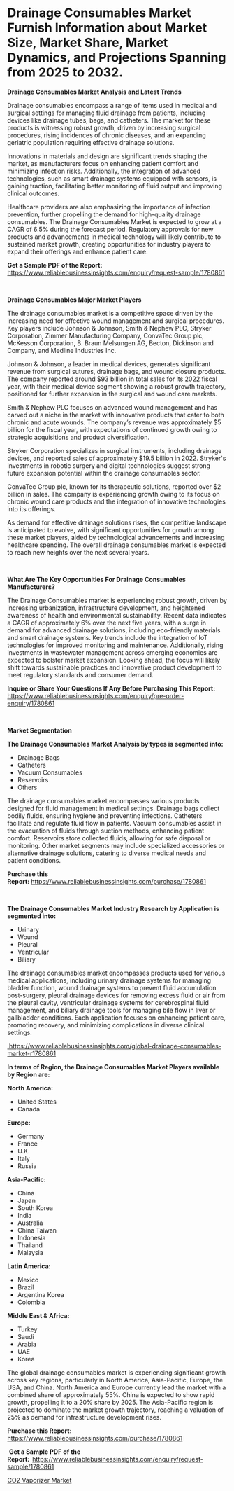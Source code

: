 <p><h1>Drainage Consumables Market Furnish Information about Market Size, Market Share, Market Dynamics, and Projections Spanning from 2025 to 2032.</h1></p><p><strong>Drainage Consumables Market Analysis and Latest Trends</strong></p>
<p><p>Drainage consumables encompass a range of items used in medical and surgical settings for managing fluid drainage from patients, including devices like drainage tubes, bags, and catheters. The market for these products is witnessing robust growth, driven by increasing surgical procedures, rising incidences of chronic diseases, and an expanding geriatric population requiring effective drainage solutions.</p><p>Innovations in materials and design are significant trends shaping the market, as manufacturers focus on enhancing patient comfort and minimizing infection risks. Additionally, the integration of advanced technologies, such as smart drainage systems equipped with sensors, is gaining traction, facilitating better monitoring of fluid output and improving clinical outcomes.</p><p>Healthcare providers are also emphasizing the importance of infection prevention, further propelling the demand for high-quality drainage consumables. The Drainage Consumables Market is expected to grow at a CAGR of 6.5% during the forecast period. Regulatory approvals for new products and advancements in medical technology will likely contribute to sustained market growth, creating opportunities for industry players to expand their offerings and enhance patient care.</p></p>
<p><strong>Get a Sample PDF of the Report:&nbsp;</strong> <a href="https://www.reliablebusinessinsights.com/enquiry/request-sample/1780861?utm_campaign=3000&utm_medium=2&utm_source=Github&utm_content=ia&utm_term=25032025&utm_id=drainage-consumables">https://www.reliablebusinessinsights.com/enquiry/request-sample/1780861</a></p>
<p>&nbsp;</p>
<p><strong>Drainage Consumables Major Market Players</strong></p>
<p><p>The drainage consumables market is a competitive space driven by the increasing need for effective wound management and surgical procedures. Key players include Johnson & Johnson, Smith & Nephew PLC, Stryker Corporation, Zimmer Manufacturing Company, ConvaTec Group plc, McKesson Corporation, B. Braun Melsungen AG, Becton, Dickinson and Company, and Medline Industries Inc.</p><p>Johnson & Johnson, a leader in medical devices, generates significant revenue from surgical sutures, drainage bags, and wound closure products. The company reported around $93 billion in total sales for its 2022 fiscal year, with their medical device segment showing a robust growth trajectory, positioned for further expansion in the surgical and wound care markets.</p><p>Smith & Nephew PLC focuses on advanced wound management and has carved out a niche in the market with innovative products that cater to both chronic and acute wounds. The company’s revenue was approximately $5 billion for the fiscal year, with expectations of continued growth owing to strategic acquisitions and product diversification.</p><p>Stryker Corporation specializes in surgical instruments, including drainage devices, and reported sales of approximately $19.5 billion in 2022. Stryker's investments in robotic surgery and digital technologies suggest strong future expansion potential within the drainage consumables sector.</p><p>ConvaTec Group plc, known for its therapeutic solutions, reported over $2 billion in sales. The company is experiencing growth owing to its focus on chronic wound care products and the integration of innovative technologies into its offerings.</p><p>As demand for effective drainage solutions rises, the competitive landscape is anticipated to evolve, with significant opportunities for growth among these market players, aided by technological advancements and increasing healthcare spending. The overall drainage consumables market is expected to reach new heights over the next several years.</p></p>
<p>&nbsp;</p>
<p><strong>What Are The Key Opportunities For Drainage Consumables Manufacturers?</strong></p>
<p><p>The Drainage Consumables market is experiencing robust growth, driven by increasing urbanization, infrastructure development, and heightened awareness of health and environmental sustainability. Recent data indicates a CAGR of approximately 6% over the next five years, with a surge in demand for advanced drainage solutions, including eco-friendly materials and smart drainage systems. Key trends include the integration of IoT technologies for improved monitoring and maintenance. Additionally, rising investments in wastewater management across emerging economies are expected to bolster market expansion. Looking ahead, the focus will likely shift towards sustainable practices and innovative product development to meet regulatory standards and consumer demand.</p></p>
<p><strong>Inquire or Share Your Questions If Any Before Purchasing This Report:</strong> <a href="https://www.reliablebusinessinsights.com/enquiry/pre-order-enquiry/1780861?utm_campaign=3000&utm_medium=2&utm_source=Github&utm_content=ia&utm_term=25032025&utm_id=drainage-consumables">https://www.reliablebusinessinsights.com/enquiry/pre-order-enquiry/1780861</a></p>
<p>&nbsp;</p>
<p><strong>Market Segmentation</strong></p>
<p><strong>The Drainage Consumables Market Analysis by types is segmented into:</strong></p>
<p><ul><li>Drainage Bags</li><li>Catheters</li><li>Vacuum Consumables</li><li>Reservoirs</li><li>Others</li></ul></p>
<p><p>The drainage consumables market encompasses various products designed for fluid management in medical settings. Drainage bags collect bodily fluids, ensuring hygiene and preventing infections. Catheters facilitate and regulate fluid flow in patients. Vacuum consumables assist in the evacuation of fluids through suction methods, enhancing patient comfort. Reservoirs store collected fluids, allowing for safe disposal or monitoring. Other market segments may include specialized accessories or alternative drainage solutions, catering to diverse medical needs and patient conditions.</p></p>
<p><strong>Purchase this Report:&nbsp;</strong><a href="https://www.reliablebusinessinsights.com/purchase/1780861?utm_campaign=3000&utm_medium=2&utm_source=Github&utm_content=ia&utm_term=25032025&utm_id=drainage-consumables">https://www.reliablebusinessinsights.com/purchase/1780861</a></p>
<p>&nbsp;</p>
<p><strong>The Drainage Consumables Market Industry Research by Application is segmented into:</strong></p>
<p><ul><li>Urinary</li><li>Wound</li><li>Pleural</li><li>Ventricular</li><li>Biliary</li></ul></p>
<p><p>The drainage consumables market encompasses products used for various medical applications, including urinary drainage systems for managing bladder function, wound drainage systems to prevent fluid accumulation post-surgery, pleural drainage devices for removing excess fluid or air from the pleural cavity, ventricular drainage systems for cerebrospinal fluid management, and biliary drainage tools for managing bile flow in liver or gallbladder conditions. Each application focuses on enhancing patient care, promoting recovery, and minimizing complications in diverse clinical settings.</p></p>
<p><a href="https://www.reliablebusinessinsights.com/global-drainage-consumables-market-r1780861?utm_campaign=3000&utm_medium=2&utm_source=Github&utm_content=ia&utm_term=25032025&utm_id=drainage-consumables">&nbsp;https://www.reliablebusinessinsights.com/global-drainage-consumables-market-r1780861</a></p>
<p><strong>In terms of Region, the Drainage Consumables Market Players available by Region are:</strong></p>
<p>
    <p> <strong> North America: </strong>
        <ul>
            <li>United States</li>
            <li>Canada</li>
        </ul>
        </p> 
    <p> <strong> Europe: </strong>
        <ul>
            <li>Germany</li>
            <li>France</li>
            <li>U.K.</li>
            <li>Italy</li>
            <li>Russia</li>
        </ul>
        </p> 
    <p> <strong> Asia-Pacific: </strong>
        <ul>
            <li>China</li>
            <li>Japan</li>
            <li>South Korea</li>
            <li>India</li>
            <li>Australia</li>
            <li>China Taiwan</li>
            <li>Indonesia</li>
            <li>Thailand</li>
            <li>Malaysia</li>
        </ul>
        </p> 
    <p> <strong> Latin America: </strong>
        <ul>
            <li>Mexico</li>
            <li>Brazil</li>
            <li>Argentina Korea</li>
            <li>Colombia</li>
        </ul>
        </p> 
    <p> <strong> Middle East & Africa: </strong>
        <ul>
            <li>Turkey</li>
            <li>Saudi</li>
            <li>Arabia</li>
            <li>UAE</li>
            <li>Korea</li>
        </ul>
    </p>
    </p>
<p><p>The global drainage consumables market is experiencing significant growth across key regions, particularly in North America, Asia-Pacific, Europe, the USA, and China. North America and Europe currently lead the market with a combined share of approximately 55%. China is expected to show rapid growth, propelling it to a 20% share by 2025. The Asia-Pacific region is projected to dominate the market growth trajectory, reaching a valuation of 25% as demand for infrastructure development rises.</p></p>
<p><strong>Purchase this Report: </strong><a href="https://www.reliablebusinessinsights.com/purchase/1780861?utm_campaign=3000&utm_medium=2&utm_source=Github&utm_content=ia&utm_term=25032025&utm_id=drainage-consumables">https://www.reliablebusinessinsights.com/purchase/1780861</a></p>
<p>&nbsp;<strong>Get a Sample PDF of the Report:&nbsp;&nbsp;</strong><a href="https://www.reliablebusinessinsights.com/enquiry/request-sample/1780861?utm_campaign=3000&utm_medium=2&utm_source=Github&utm_content=ia&utm_term=25032025&utm_id=drainage-consumables">https://www.reliablebusinessinsights.com/enquiry/request-sample/1780861</a></p>
<p><strong></strong></p>
<p><p><a href="https://github.com/dailyspunj47/Market-Research-Report-List-1/blob/main/co2-vaporizer-market.md?utm_campaign=3000&utm_medium=2&utm_source=Github&utm_content=ia&utm_term=25032025&utm_id=drainage-consumables">CO2 Vaporizer Market</a></p></p>